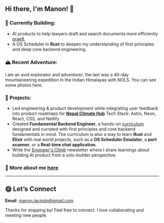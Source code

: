 ## Hi there, I'm Manon! 👋

### 🌱 Currently Building:    
- AI products to help lawyers draft and search documents more efficiently [prae8](https://www.prae8.com/), 
- A OS Scheduler in **Rust** to deepen my understanding of first principles and deep core backend engineering.

### 🏔️ Recent Adventure: 
I am an avid explorator and adventurer, the last was a 40-day mountaineering expedition in the Indian Himalayas with NOLS. You can see some photos here.

### 🤝 Projects: 
- Led engineering & product development while integrating user feedback into product roadmaps for **[Nepal Climate Hub](https://nepalclimatehub.org/)** Tech Stack: Astro, Neon, React, CSS, and Netlify
- Created **Fundamental Backend Engineer**, a hands-on [curriculum](https://github.com/manonja/Backend-Engineering-Fundamentals) designed and currated with first principles and core backend fundamentals in mind. The curriculum is also a way to learn **Rust** and **Elixir** with real world projects, such as a **OS Scheduler Emulator**, a **port scanner**, or a **Real-time chat application**.
- Write the [Engineer's Climb](https://manonjacquin.substack.com/) newsletter where I share learnings about building AI product from a solo-builder perspective.

### 💜 More about me [here](https://www.manonjacquin.com/about)

---  

## 🌞 Let’s Connect  
**Email**: [manon.jacquin@gmail.com](mailto:manon.jacquin@gmail.com)    

Thanks for stopping by! Feel free to connect. I love collaborating and meeting new people.
